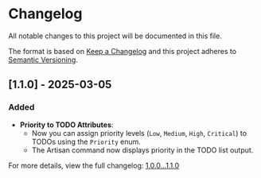 # Changelog
All notable changes to this project will be documented in this file.

The format is based on [Keep a Changelog](http://keepachangelog.com/)
and this project adheres to [Semantic Versioning](http://semver.org/).

## [1.1.0] - 2025-03-05

### Added
- **Priority to TODO Attributes**: 
  - Now you can assign priority levels (`Low`, `Medium`, `High`, `Critical`) to TODOs using the `Priority` enum.
  - The Artisan command now displays priority in the TODO list output.

For more details, view the full changelog: [1.0.0...1.1.0](https://github.com/iMohamedSheta/laravel-attributes-todo/compare/1.0.0...1.1.0)